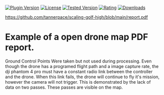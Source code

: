 
[![Plugin Version](https://img.shields.io/wordpress/plugin/v/dirtysuds-embed-pdf.svg)](https://wordpress.org/plugins/dirtysuds-embed-pdf/)
[![License](https://img.shields.io/badge/license-GPLv2-blue.svg)](https://wordpress.org/about/license/)
[![Tested Version](https://img.shields.io/wordpress/v/dirtysuds-embed-pdf.svg)](https://wordpress.org/plugins/dirtysuds-embed-pdf/)
[![Rating](https://img.shields.io/wordpress/plugin/r/dirtysuds-embed-pdf.svg)](https://wordpress.org/support/view/plugin-reviews/dirtysuds-embed-pdf)
[![Downloads](https://img.shields.io/wordpress/plugin/dt/dirtysuds-embed-pdf.svg)](https://wordpress.org/plugins/dirtysuds-embed-pdf/)




https://github.com/tannerpace/scaling-golf-high/blob/main/report.pdf



<h1>Example of a open drone map PDF report.</h1>

Ground Control Points Were taken but not used during processing.
Even though the drone has a programed flight path and a image capture rate, the dji phantom 4 pro must have a constant radio link between the controller and the drone. When this link fails, the drone will continue to fly it's mission, however the camera will not trigger. This is demonstrated by the lack of data on two passes. These passes are visible on the map.
